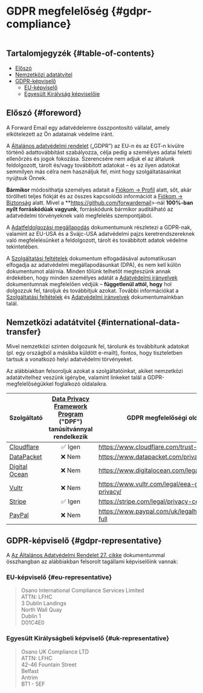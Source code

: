 # GDPR megfelelőség {#gdpr-compliance}

<img loading="lazy" src="/img/articles/gdpr.webp" alt="" class="lekerekített-lg" />

## Tartalomjegyzék {#table-of-contents}

* [Előszó](#foreword)
* [Nemzetközi adatátvitel](#international-data-transfer)
* [GDPR-képviselő](#gdpr-representative)
  * [EU-képviselő](#eu-representative)
  * [Egyesült Királyság képviselője](#uk-representative)

## Előszó {#foreword}

A Forward Email egy adatvédelemre összpontosító vállalat, amely elkötelezett az Ön adatainak védelme iránt.

A [Általános adatvédelmi rendelet](https://en.wikipedia.org/wiki/General_Data_Protection_Regulation) („GDPR”) az EU-n és az EGT-n kívülre történő adattovábbítást szabályozza, célja pedig a személyes adatai feletti ellenőrzés és jogok fokozása. Szerencsére nem adjuk el az általunk feldolgozott, tárolt és/vagy továbbított adatokat – és az ilyen adatokat semmilyen más célra nem használjuk fel, mint hogy szolgáltatásainkat nyújtsuk Önnek.

**Bármikor** módosíthatja személyes adatait a [Fiókom → Profil](/my-account/profile) alatt, sőt, akár törölheti teljes fiókját és az összes kapcsolódó információt a [Fiókom → Biztonság](/my-account/security) alatt. Mivel a **<https://github.com/forwardemail>>-nál **100%-ban nyílt forráskódúak vagyunk**, forráskódunk bármikor auditálható az adatvédelmi törvényeknek való megfelelés szempontjából.

A [Adatfeldolgozási megállapodás](/dpa) dokumentumunk részletezi a GDPR-nak, valamint az EU-USA és a Svájc-USA adatvédelmi pajzs keretrendszereknek való megfelelésünket a feldolgozott, tárolt és továbbított adatok védelme tekintetében.

A [Szolgáltatási feltételek](/terms) dokumentum elfogadásával automatikusan elfogadja az adatvédelmi megállapodásunkat (DPA), és nem kell külön dokumentumot aláírnia. Minden tőlünk telhetőt megteszünk annak érdekében, hogy minden személyes adatát a [Adatvédelmi irányelvek](/privacy) dokumentumnak megfelelően védjük – **függetlenül attól, hogy** hol dolgozzuk fel, tároljuk és továbbítjuk azokat. További információkat a [Szolgáltatási feltételek](/terms) és [Adatvédelmi irányelvek](/privacy) dokumentumainkban talál.

## Nemzetközi adatátvitel {#international-data-transfer}

Mivel nemzetközi szinten dolgozunk fel, tárolunk és továbbítunk adatokat (pl. egy országból a másikba küldött e-mailt), fontos, hogy tiszteletben tartsuk a vonatkozó helyi adatvédelmi törvényeket.

Az alábbiakban felsoroljuk azokat a szolgáltatóinkat, akiket nemzetközi adatátvitelhez veszünk igénybe, valamint linkeket talál a GDPR-megfelelőségükkel foglalkozó oldalaikra.

| Szolgáltató | [Data Privacy Framework Program](https://www.dataprivacyframework.gov/) ("DPF") tanúsítvánnyal rendelkezik | GDPR megfelelőségi oldal |
| ----------------------------------------- | :---------------------------------------------------------------------------------------: | ------------------------------------------------- |
| [Cloudflare](https://cloudflare.com) | :white_check_mark: Igen | <https://www.cloudflare.com/trust-hub/gdpr/> |
| [DataPacket](https://www.datapacket.com/) | :x: Nem | <https://www.datapacket.com/privacy-policy> |
| [Digital Ocean](https://digitalocean.com) | :x: Nem | <https://www.digitalocean.com/legal/gdpr> |
| [Vultr](https://www.vultr.com) | :x: Nem | <https://www.vultr.com/legal/eea-gdpr-privacy/> |
| [Stripe](https://stripe.com/) | :white_check_mark: Igen | <https://stripe.com/legal/privacy-center> |
| [PayPal](https://www.paypal.com/us/home) | :x: Nem | <https://www.paypal.com/uk/legalhub/privacy-full> |

## GDPR-képviselő {#gdpr-representative}

A [Az Általános Adatvédelmi Rendelet 27. cikke](https://gdpr-info.eu/art-27-gdpr/) dokumentummal összhangban az alábbiakban felsorolt tagállami képviselőink vannak:

### EU-képviselő {#eu-representative}

<blockquote class="notranslate">Osano International Compliance Services Limited<br />ATTN: LFHC<br />3 Dublin Landings<br />North Wall Quay<br />Dublin 1<br />D01C4E0</blockquote>

### Egyesült Királyságbeli képviselő {#uk-representative}

<blockquote class="notranslate">Osano UK Compliance LTD<br />ATTN: LFHC<br />42-46 Fountain Street<br />Belfast<br />Antrim<br />BT1 - 5EF</blockquote>